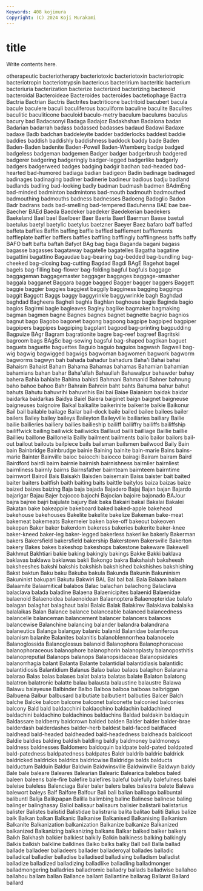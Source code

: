 ```yaml
---
Keywords: 408 kojimura
Copyright: (C) 2024 Koji Murakami
---
```


# title

Write contents here.



otherapeutic bacteriotherapy bacteriotoxic bacteriotoxin
bacteriotropic bacteriotropin bacteriotrypsin bacterious bacteririum bacteritic bacterium bacteriuria bacterization bacterize
bacterized bacterizing bacteroid bacteroidal Bacteroideae Bacteroides bacteroides bactetiophage Bactra Bactria
Bactrian Bactris Bactrites bactriticone bactritoid bacubert bacula bacule baculere baculi
baculiferous baculiform baculine baculite Baculites baculitic baculiticone baculoid baculo-metry baculum
baculums baculus bacury bad Badacsonyi Badaga Badajoz Badakhshan Badalona badan
Badarian badarrah badass badassed badasses badaud Badawi Badaxe badaxe Badb
badchan baddeleyite badder badderlocks baddest baddie baddies baddish baddishly baddishness
baddock baddy bade Baden Baden-Baden badenite Baden-Powell Baden-Wtemberg badge badged
badgeless badgeman badgemen Badger badger badgerbrush badgered badgerer badgering badgeringly
badger-legged badgerlike badgerly badgers badgerweed badges badging badgir badhan bad-headed
bad-hearted bad-humored badiaga badian badigeon Badin badinage badinaged badinages badinaging
badiner badinerie badineur badious badju badland badlands badling bad-looking badly
badman badmash badmen BAdmEng bad-minded badminton badmintons bad-mouth badmouth badmouthed
badmouthing badmouths badness badnesses Badoeng Badoglio Badon Badr badrans bads
bad-smelling bad-tempered Baduhenna BAE bae bae- Baecher BAEd Baeda Baedeker
baedeker Baedekerian baedekers Baekeland Bael bael Baelbeer Baer Baeria Baerl
Baerman Baese baetuli baetulus baetyl baetylic baetylus baetzner Baeyer Baez
bafaro baff baffed baffeta baffies Baffin baffing baffle baffled bafflement
bafflements baffleplate baffler bafflers baffles baffling bafflingly bafflingness baffs baffy
BAFO baft bafta baftah Bafyot BAg bag baga Baganda bagani
bagass bagasse bagasses bagataway bagatelle bagatelles Bagatha bagatine bagattini bagattino
Bagaudae bag-bearing bag-bedded bag-bundling bag-cheeked bag-closing bag-cutting Bagdad Bagdi BAgE
Bagehot bagel bagels bag-filling bag-flower bag-folding bagful bagfuls baggage baggageman
baggagemaster baggager baggages baggage-smasher baggala bagganet Baggara bagge bagged Bagger
bagger baggers Baggett baggie baggier baggies baggiest baggily bagginess bagging
baggings baggit Baggott Baggs baggy baggyrinkle baggywrinkle bagh Baghdad baghdad
Bagheera Bagheli baghla Baghlan baghouse bagie Baginda bagio bagios Bagirmi
bagle bagleaves Bagley baglike bagmaker bagmaking bagman bagmen bagne Bagnes
bagnes bagnet bagnette bagnio bagnios bagnut bago Bagobo bagonet bagong
bagoong bagpipe bagpiped bagpiper bagpipers bagpipes bagpiping bagplant bagpod bag-printing
bagpudding Bagpuize BAgr Bagram bagrationite bagre bag-reef bagreef Bagritski bagroom
bags BAgSc bag-sewing bagsful bag-shaped bagtikan baguet baguets baguette baguettes
Baguio baguio baguios bagwash Bagwell bag-wig bagwig bagwigged bagwigs bagwoman
bagwomen bagwork bagworm bagworms bagwyn bah bahada bahadur bahadurs Baha'i
Bahai bahai Bahaism Bahaist Baham Bahama Bahamas bahamas Bahamian bahamian
bahamians bahan bahar Baha'ullah Bahaullah Bahawalpur bahawder bahay bahera Bahia
bahiaite Bahima bahisti Bahmani Bahmanid Bahner bahnung baho bahoe bahoo
Bahr Bahrain Bahrein baht bahts Bahuma bahur bahut bahuts Bahutu
bahuvrihi bahuvrihis Bai bai Baiae Baianism baidak baidar baidarka baidarkas
Baidya Baiel Baiera baiginet baign baignet baigneuse baigneuses baignoire Baikal
baikalite baikerinite baikerite baikie Baikonur Bail bail bailable bailage Bailar
bail-dock baile bailed bailee bailees bailer bailers Bailey bailey baileys
Baileyton Baileyville bailiaries bailiary Bailie bailie bailieries bailiery bailies bailieship
bailiff bailiffry bailiffs bailiffship bailiffwick bailing bailiwick bailiwicks Baillaud bailli
bailliage Baillie baillie Baillieu baillone Baillonella Bailly bailment bailments bailo
bailor bailors bail-out bailout bailouts bailpiece bails bailsman bailsmen bailwood
Baily Bain bain Bainbridge Bainbrudge bainie Baining bainite bain-marie Bains
bains-marie Bainter Bainville baioc baiocchi baiocco bairagi Bairam bairam Baird
Bairdford bairdi bairn bairnie bairnish bairnishness bairnlier bairnliest bairnliness bairnly
bairns Bairnsfather bairnteam bairnteem bairntime bairnwort Bairoil Bais Baisakh Baisden
baisemain Baiss baister bait baited baiter baiters baitfish baith baiting
baits baittle baitylos baiza baizas baize baized baizes baizing Baja
baja bajada Bajadero Bajaj Bajan bajan Bajardo bajarigar Bajau Bajer
bajocco bajochi Bajocian bajoire bajonado BAJour bajra bajree bajri bajulate
bajury Bak baka Bakairi bakal Bakalai Bakalei Bakatan bake bakeapple
bakeboard baked baked-apple bakehead bakehouse bakehouses Bakelite bakelite bakelize Bakeman
bake-meat bakemeat bakemeats Bakemeier baken bake-off bakeout bakeoven bakepan Baker
baker bakerdom bakeress bakeries bakerite baker-knee baker-kneed baker-leg baker-legged bakerless
bakerlike bakerly Bakerman bakers Bakersfield bakersfield bakership Bakerstown Bakersville Bakerton
bakery Bakes bakes bakeshop bakeshops bakestone bakeware Bakewell Bakhmut Bakhtiari
bakie baking bakingly bakings Bakke Bakki baklava baklavas baklawa baklawas
bakli Bakongo bakra Bakshaish baksheesh baksheeshes bakshi bakshis bakshish bakshished
bakshishes bakshishing Bakst baktun Baku baku Bakuba bakula Bakunda Bakunin
Bakuninism Bakuninist bakupari Bakutu Bakwiri BAL Bal bal bal. Bala
Balaam balaam Balaamite Balaamitical balabos Balac balachan balachong Balaclava balaclava
balada baladine Balaena Balaenicipites balaenid Balaenidae balaenoid Balaenoidea balaenoidean Balaenoptera
Balaenopteridae balafo balagan balaghat balaghaut balai Balaic Balak Balakirev Balaklava
balalaika balalaikas Balan Balance balance balanceable balanced balancedness balancelle balanceman
balancement balancer balancers balances balancewise Balanchine balancing balander balandra balandrana
balaneutics Balanga balangay balanic balanid Balanidae balaniferous balanism balanite Balanites
balanitis balanoblennorrhea balanocele Balanoglossida Balanoglossus balanoid Balanophora Balanophoraceae balanophoraceous balanophore
balanophorin balanoplasty balanoposthitis balanopreputial Balanops balanops Balanopsidaceae Balanopsidales balanorrhagia balant
Balanta Balante balantidial balantidiasis balantidic balantidiosis Balantidium Balanus Balao balao
balaos balaphon Balarama balarao Balas balas balases balat balata balatas
balate Balaton balatong balatron balatronic balatte balau balausta balaustine balaustre
Balawa Balawu balayeuse Balbinder Balbo Balboa balboa balboas balbriggan Balbuena
Balbur balbusard balbutiate balbutient balbuties Balcer Balch balche Balcke balcon
balcone balconet balconette balconied balconies balcony Bald bald baldacchini baldacchino
baldachin baldachined baldachini baldachino baldachinos baldachins Baldad baldakin baldaquin Baldassare
baldberry baldcrown balded balden Balder balder balder-brae balderdash balderdashes balder-herb
baldest bald-faced baldfaced baldhead bald-headed baldheaded bald-headedness baldheads baldicoot Baldie
baldies balding baldish baldling baldly baldmoney baldmoneys baldness baldnesses Baldomero
baldoquin baldpate bald-pated baldpated bald-patedness baldpatedness baldpates Baldr baldrib baldric
baldrick baldricked baldricks baldrics baldricwise Baldridge balds balducta balductum Balduin
Baldur Baldwin Baldwinsville Baldwinville Baldwyn baldy Bale bale baleare Baleares
Balearian Balearic Balearica balebos baled baleen baleens bale-fire balefire balefires
baleful balefully balefulness balei baleise baleless Balenciaga Baler baler balers
bales balestra balete Balewa balewort baleys Balf Balfore Balfour Bali
bali balian balibago balibuntal balibuntl Balija Balikpapan Balilla balimbing baline
Balinese balinese baling balinger balinghasay Baliol balisaur balisaurs balisier balistarii
balistarius balister Balistes balistid Balistidae balistraria balita balitao baliti Balius
balize balk Balkan balkan Balkanic Balkanise Balkanised Balkanising Balkanism Balkanite
Balkanization balkanization Balkanize balkanize Balkanized balkanized Balkanizing balkanizing balkans Balkar
balked balker balkers Balkh Balkhash balkier balkiest balkily Balkin balkiness
balking balkingly Balkis balkish balkline balklines Balko balks balky Ball
ball Balla ballad ballade balladeer balladeers ballader balladeroyal ballades balladic
balladical balladier balladise balladised balladising balladism balladist balladize balladized balladizing
balladlike balladling balladmonger balladmongering balladries balladromic balladry ballads balladwise ballahoo
ballahou ballam ballan Ballance ballant Ballantine ballarag Ballarat Ballard ballard
